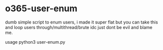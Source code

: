 # o365-user-enum
dumb simple script to enum users, i made it super flat but you can take this and loop users through/multithread/brute idc just dont be evil and blame me.

usage python3 user-enum.py <email>

